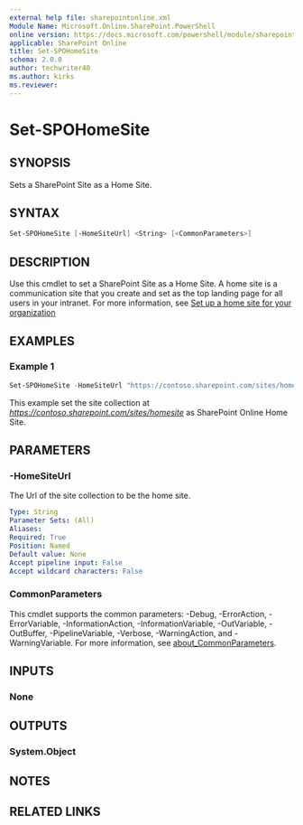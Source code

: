 ```yaml
---
external help file: sharepointonline.xml
Module Name: Microsoft.Online.SharePoint.PowerShell
online version: https://docs.microsoft.com/powershell/module/sharepoint-online/set-spohomesite
applicable: SharePoint Online
title: Set-SPOHomeSite
schema: 2.0.0
author: techwriter40
ms.author: kirks
ms.reviewer:
---
```


# Set-SPOHomeSite

## SYNOPSIS

Sets a SharePoint Site as a Home Site.

## SYNTAX

```powershell
Set-SPOHomeSite [-HomeSiteUrl] <String> [<CommonParameters>]
```

## DESCRIPTION

Use this cmdlet to set a SharePoint Site as a Home Site. A home site is a communication site that you create and set as the top landing page for all users in your intranet. For more information, see [Set up a home site for your organization](https://docs.microsoft.com/SharePoint/home-site)

## EXAMPLES

### Example 1

```powershell
Set-SPOHomeSite -HomeSiteUrl "https://contoso.sharepoint.com/sites/homesite"
```

This example set the site collection at *<https://contoso.sharepoint.com/sites/homesite>* as SharePoint Online Home Site.

## PARAMETERS

### -HomeSiteUrl

The Url of the site collection to be the home site.

```yaml
Type: String
Parameter Sets: (All)
Aliases:
Required: True
Position: Named
Default value: None
Accept pipeline input: False
Accept wildcard characters: False
```

### CommonParameters

This cmdlet supports the common parameters: -Debug, -ErrorAction, -ErrorVariable, -InformationAction, -InformationVariable, -OutVariable, -OutBuffer, -PipelineVariable, -Verbose, -WarningAction, and -WarningVariable. For more information, see [about_CommonParameters](http://go.microsoft.com/fwlink/?LinkID=113216).

## INPUTS

### None

## OUTPUTS

### System.Object

## NOTES

## RELATED LINKS
